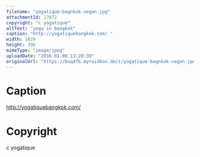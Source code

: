 ```yaml
---
filename: "yogatique-bagnkok-vegan.jpg"
attachmentId: 17072
copyright: "c yogatique"
altText: "yoga in bangkok"
caption: "http://yogatiquebangkok.com/ "
width: 1024
height: 396
mimeType: "image/jpeg"
uploadDate: "2016-01-08 13:20:39"
originalUrl: "https://bxq4fb.myraidbox.de/i/yogatique-bagnkok-vegan.jpg"
---
```


# Caption

http://yogatiquebangkok.com/ 

# Copyright

c yogatique
